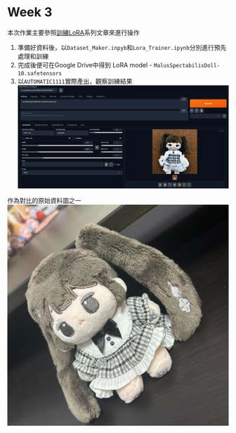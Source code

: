 Week 3
===

本次作業主要參照[訓練LoRA](https://vocus.cc/article/642db062fd897800014596ad)系列文章來進行操作

1. 準備好資料後，以`Dataset_Maker.inpyb`和`Lora_Trainer.ipynb`分別進行預先處理和訓練
2. 完成後便可在Google Drive中得到 LoRA model - `MalusSpectabilisDoll-10.safetensors`
3. 以`AUTOMATIC1111`實際產出，觀察訓練結果
  ![hw1](https://github.com/mvclab-ntust-course/course3-milliehsieh/blob/main/images/result.png)

作為對比的原始資料圖之一  
 ![hw2](https://github.com/mvclab-ntust-course/course3-milliehsieh/blob/main/images/S__7217194.jpg)
